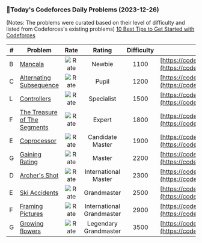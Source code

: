 ### 🌟Today's Codeforces Daily Problems (2023-12-26)
(Notes: The problems were curated based on their level of difficulty and listed from Codeforces's existing problems)
[10 Best Tips to Get Started with Codeforces](https://github.com/ika9810/Codeforces-Daily-Problems/blob/main/10%20Best%20Tips%20to%20Get%20Started%20with%20Codeforces.md)

| # | Problem | Rate| Rating | Difficulty | Contest |
|---| ----- | :--------: | :----------: | :----------: | ---------- |
|B|[Mancala](https://codeforces.com/contest/975/problem/B)|![Rate](https://img.shields.io/badge/Newbie-1100-lightgrey)|Newbie|1100|[https://codeforces.com/contest/975](https://codeforces.com/contest/975)|
|C|[Alternating Subsequence](https://codeforces.com/contest/1343/problem/C)|![Rate](https://img.shields.io/badge/Pupil-1200-brightgreen)|Pupil|1200|[https://codeforces.com/contest/1343](https://codeforces.com/contest/1343)|
|L|[Controllers](https://codeforces.com/contest/1776/problem/L)|![Rate](https://img.shields.io/badge/Specialist-1500-9cf)|Specialist|1500|[https://codeforces.com/contest/1776](https://codeforces.com/contest/1776)|
|F|[The Treasure of The Segments](https://codeforces.com/contest/1462/problem/F)|![Rate](https://img.shields.io/badge/Expert-1800-blue)|Expert|1800|[https://codeforces.com/contest/1462](https://codeforces.com/contest/1462)|
|E|[Coprocessor](https://codeforces.com/contest/909/problem/E)|![Rate](https://img.shields.io/badge/Candidate%20Master-1900-blueviolet)|Candidate Master|1900|[https://codeforces.com/contest/909](https://codeforces.com/contest/909)|
|G|[Gaining Rating](https://codeforces.com/contest/1772/problem/G)|![Rate](https://img.shields.io/badge/Master-2200-orange)|Master|2200|[https://codeforces.com/contest/1772](https://codeforces.com/contest/1772)|
|D|[Archer's Shot](https://codeforces.com/contest/78/problem/D)|![Rate](https://img.shields.io/badge/International%20Master-2300-orange)|International Master|2300|[https://codeforces.com/contest/78](https://codeforces.com/contest/78)|
|E|[Ski Accidents](https://codeforces.com/contest/1368/problem/E)|![Rate](https://img.shields.io/badge/Grandmaster-2500-red)|Grandmaster|2500|[https://codeforces.com/contest/1368](https://codeforces.com/contest/1368)|
|F|[Framing Pictures](https://codeforces.com/contest/1578/problem/F)|![Rate](https://img.shields.io/badge/International%20Grandmaster-2900-red)|International Grandmaster|2900|[https://codeforces.com/contest/1578](https://codeforces.com/contest/1578)|
|G|[Growing flowers](https://codeforces.com/contest/1423/problem/G)|![Rate](https://img.shields.io/badge/Legendary%20Grandmaster-3500-red)|Legendary Grandmaster|3500|[https://codeforces.com/contest/1423](https://codeforces.com/contest/1423)|
